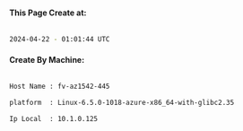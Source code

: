 
   
#### This Page Create at:

```bash

2024-04-22 - 01:01:44 UTC

```

#### Create By Machine:

```bash

Host Name : fv-az1542-445

platform  : Linux-6.5.0-1018-azure-x86_64-with-glibc2.35

Ip Local  : 10.1.0.125

```

